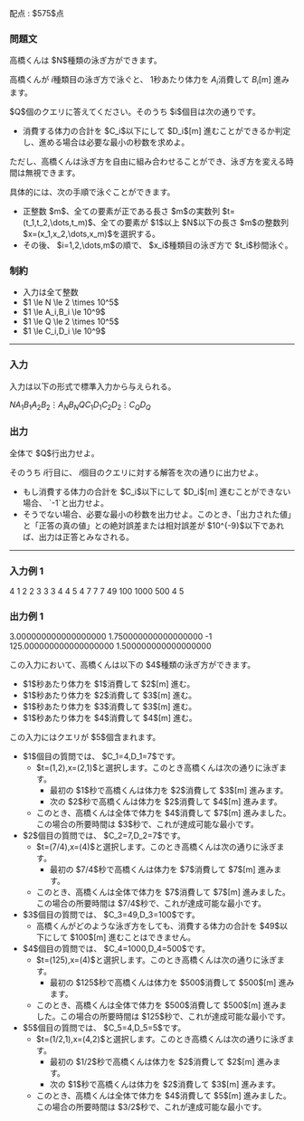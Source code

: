 
<div>

<span>

<span>

<p>
配点 : $575$点
</p>

<div>

<section>

### **問題文**

<p>
高橋くんは $N$種類の泳ぎ方ができます。

高橋くんが $i$種類目の泳ぎ方で泳ぐと、 $1$秒あたり体力を $A_i$消費して $B_i$[m] 進みます。  
</p>

<p>
$Q$個のクエリに答えてください。そのうち $i$個目は次の通りです。
</p>

<ul>

<li>
消費する体力の合計を $C_i$以下にして $D_i$[m] 進むことができるか判定し、進める場合は必要な最小の秒数を求めよ。
</li>

</ul>

<p>
ただし、高橋くんは泳ぎ方を自由に組み合わせることができ、泳ぎ方を変える時間は無視できます。

具体的には、次の手順で泳ぐことができます。  
</p>

<ul>

<li>
正整数 $m$、全ての要素が正である長さ $m$の実数列 $t=(t_1,t_2,\dots,t_m)$、全ての要素が $1$以上 $N$以下の長さ $m$の整数列 $x=(x_1,x_2,\dots,x_m)$を選択する。
</li>

<li>
その後、 $i=1,2,\dots,m$の順で、 $x_i$種類目の泳ぎ方で $t_i$秒間泳ぐ。
</li>

</ul>

</section>

</div>

<div>

<section>

### **制約**

<ul>

<li>
入力は全て整数
</li>

<li>
$1 \le N \le 2 \times 10^5$
</li>

<li>
$1 \le A_i,B_i \le 10^9$
</li>

<li>
$1 \le Q \le 2 \times 10^5$
</li>

<li>
$1 \le C_i,D_i \le 10^9$
</li>

</ul>

</section>

</div>

---

<div>

<div>

<section>

### **入力**

<p>
入力は以下の形式で標準入力から与えられる。
</p>

<div>

$N$$A_1$$B_1$$A_2$$B_2$$\vdots$$A_N$$B_N$$Q$$C_1$$D_1$$C_2$$D_2$$\vdots$$C_Q$$D_Q$
</div>

</section>

</div>

<div>

<section>

### **出力**

<p>
全体で $Q$行出力せよ。

そのうち $i$行目に、 $i$個目のクエリに対する解答を次の通りに出力せよ。
</p>

<ul>

<li>
もし消費する体力の合計を $C_i$以下にして $D_i$[m] 進むことができない場合、 `-1`と出力せよ。
</li>

<li>
そうでない場合、必要な最小の秒数を出力せよ。このとき、「出力された値」と「正答の真の値」との絶対誤差または相対誤差が $10^{-9}$以下であれば、出力は正答とみなされる。
</li>

</ul>

</section>

</div>

</div>

---

<div>

<section>

### **入力例 1**

<div>

4
1 2
2 3
3 3
4 4
5
4 7
7 7
49 100
1000 500
4 5

</div>

</section>

</div>

<div>

<section>

### **出力例 1**

<div>

3.000000000000000000
1.750000000000000000
-1
125.000000000000000000
1.500000000000000000

</div>

<p>
この入力において、高橋くんは以下の $4$種類の泳ぎ方ができます。
</p>

<ul>

<li>
$1$秒あたり体力を $1$消費して $2$[m] 進む。
</li>

<li>
$1$秒あたり体力を $2$消費して $3$[m] 進む。
</li>

<li>
$1$秒あたり体力を $3$消費して $3$[m] 進む。
</li>

<li>
$1$秒あたり体力を $4$消費して $4$[m] 進む。
</li>

</ul>

<p>
この入力にはクエリが $5$個含まれます。
</p>

<ul>

<li>
$1$個目の質問では、 $C_1=4,D_1=7$です。
<ul>

<li>
$t=(1,2),x=(2,1)$と選択します。このとき高橋くんは次の通りに泳ぎます。
<ul>

<li>
最初の $1$秒で高橋くんは体力を $2$消費して $3$[m] 進みます。
</li>

<li>
次の $2$秒で高橋くんは体力を $2$消費して $4$[m] 進みます。
</li>

</ul>

</li>

<li>
このとき、高橋くんは全体で体力を $4$消費して $7$[m] 進みました。この場合の所要時間は $3$秒で、これが達成可能な最小です。
</li>

</ul>

</li>

<li>
$2$個目の質問では、 $C_2=7,D_2=7$です。
<ul>

<li>
$t=(7/4),x=(4)$と選択します。このとき高橋くんは次の通りに泳ぎます。
<ul>

<li>
最初の $7/4$秒で高橋くんは体力を $7$消費して $7$[m] 進みます。
</li>

</ul>

</li>

<li>
このとき、高橋くんは全体で体力を $7$消費して $7$[m] 進みました。この場合の所要時間は $7/4$秒で、これが達成可能な最小です。
</li>

</ul>

</li>

<li>
$3$個目の質問では、 $C_3=49,D_3=100$です。
<ul>

<li>
高橋くんがどのような泳ぎ方をしても、消費する体力の合計を $49$以下にして $100$[m] 進むことはできません。
</li>

</ul>

</li>

<li>
$4$個目の質問では、 $C_4=1000,D_4=500$です。
<ul>

<li>
$t=(125),x=(4)$と選択します。このとき高橋くんは次の通りに泳ぎます。
<ul>

<li>
最初の $125$秒で高橋くんは体力を $500$消費して $500$[m] 進みます。
</li>

</ul>

</li>

<li>
このとき、高橋くんは全体で体力を $500$消費して $500$[m] 進みました。この場合の所要時間は $125$秒で、これが達成可能な最小です。
</li>

</ul>

</li>

<li>
$5$個目の質問では、 $C_5=4,D_5=5$です。
<ul>

<li>
$t=(1/2,1),x=(4,2)$と選択します。このとき高橋くんは次の通りに泳ぎます。
<ul>

<li>
最初の $1/2$秒で高橋くんは体力を $2$消費して $2$[m] 進みます。
</li>

<li>
次の $1$秒で高橋くんは体力を $2$消費して $3$[m] 進みます。
</li>

</ul>

</li>

<li>
このとき、高橋くんは全体で体力を $4$消費して $5$[m] 進みました。この場合の所要時間は $3/2$秒で、これが達成可能な最小です。
</li>

</ul>

</li>

</ul>

</section>

</div>

</span>

</span>

</div>
